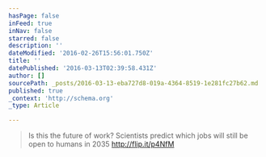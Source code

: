 ```yaml
---
hasPage: false
inFeed: true
inNav: false
starred: false
description: ''
dateModified: '2016-02-26T15:56:01.750Z'
title: ''
datePublished: '2016-03-13T02:39:58.431Z'
author: []
sourcePath: _posts/2016-03-13-eba727d8-019a-4364-8519-1e281fc27b62.md
published: true
_context: 'http://schema.org'
_type: Article

---
```

> Is this the future of work? Scientists predict which jobs will still be open to humans in 2035
> http://flip.it/p4NfM